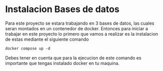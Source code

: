 # Instalacion Bases de datos
Para este proyecto se estara trabajando en 3 bases de datos, las cuales seran montados en un contenedor de docker.
Entonces para iniciar a trabajar en este proyecto lo primero que vamos a realizar es la instalacion de estas mediante el siguiente comando

```docker compose up -d```

Debes tener en cuenta que para la ejecucion de este comando es importante que tengas instalado docker en tu maquina.